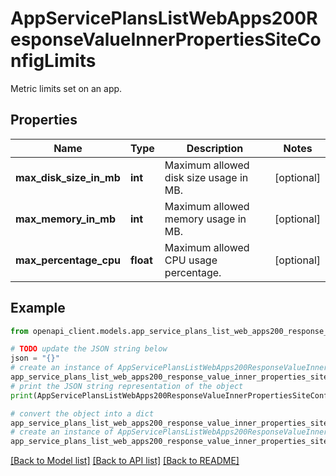 # AppServicePlansListWebApps200ResponseValueInnerPropertiesSiteConfigLimits

Metric limits set on an app.

## Properties

Name | Type | Description | Notes
------------ | ------------- | ------------- | -------------
**max_disk_size_in_mb** | **int** | Maximum allowed disk size usage in MB. | [optional] 
**max_memory_in_mb** | **int** | Maximum allowed memory usage in MB. | [optional] 
**max_percentage_cpu** | **float** | Maximum allowed CPU usage percentage. | [optional] 

## Example

```python
from openapi_client.models.app_service_plans_list_web_apps200_response_value_inner_properties_site_config_limits import AppServicePlansListWebApps200ResponseValueInnerPropertiesSiteConfigLimits

# TODO update the JSON string below
json = "{}"
# create an instance of AppServicePlansListWebApps200ResponseValueInnerPropertiesSiteConfigLimits from a JSON string
app_service_plans_list_web_apps200_response_value_inner_properties_site_config_limits_instance = AppServicePlansListWebApps200ResponseValueInnerPropertiesSiteConfigLimits.from_json(json)
# print the JSON string representation of the object
print(AppServicePlansListWebApps200ResponseValueInnerPropertiesSiteConfigLimits.to_json())

# convert the object into a dict
app_service_plans_list_web_apps200_response_value_inner_properties_site_config_limits_dict = app_service_plans_list_web_apps200_response_value_inner_properties_site_config_limits_instance.to_dict()
# create an instance of AppServicePlansListWebApps200ResponseValueInnerPropertiesSiteConfigLimits from a dict
app_service_plans_list_web_apps200_response_value_inner_properties_site_config_limits_from_dict = AppServicePlansListWebApps200ResponseValueInnerPropertiesSiteConfigLimits.from_dict(app_service_plans_list_web_apps200_response_value_inner_properties_site_config_limits_dict)
```
[[Back to Model list]](../README.md#documentation-for-models) [[Back to API list]](../README.md#documentation-for-api-endpoints) [[Back to README]](../README.md)


